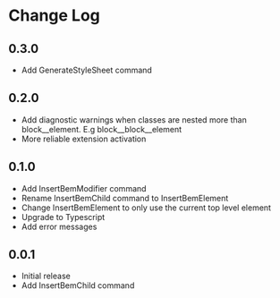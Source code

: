 # Change Log

## 0.3.0

- Add GenerateStyleSheet command

## 0.2.0

- Add diagnostic warnings when classes are nested more than block__element. E.g block__block__element
- More reliable extension activation

## 0.1.0

- Add InsertBemModifier command
- Rename InsertBemChild command to InsertBemElement
- Change InsertBemElement to only use the current top level element 
- Upgrade to Typescript
- Add error messages


## 0.0.1

- Initial release
- Add InsertBemChild command